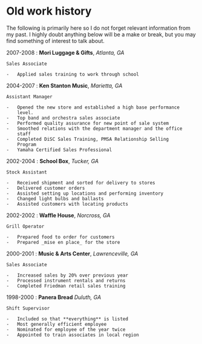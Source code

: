 # Old work history

The following is primarily here so I do not forget relevant information
from my past.  I highly doubt anything below will be a make or break,
but you may find something of interest to talk about.

2007-2008
:   **Mori Luggage & Gifts**, _Atlanta, GA_

    Sales Associate

    -   Applied sales training to work through school

2004-2007
:   **Ken Stanton Music**, _Marietta, GA_

    Assistant Manager

    -   Opened the new store and established a high base performance
        level.
    -   Top band and orchestra sales associate
    -   Performed quality assurance for new point of sale system
    -   Smoothed relations with the department manager and the office
        staff
    -   Completed DiSC Sales Training, PMSA Relationship Selling
        Program
    -   Yamaha Certified Sales Professional

<!-- I was offered fake degrees to not quit when I wanted to go back -->
<!-- to school.  The whole reason was that no one wanted to deal     -->
<!-- my immediate supervisor.  That says a lot about him.            -->

2002-2004
:   **School Box**, _Tucker, GA_

    Stock Assistant

    -   Received shipment and sorted for delivery to stores
    -   Delivered customer orders
    -   Assisted setting up locations and performing inventory
    -   Changed light bulbs and ballasts
    -   Assisted customers with locating products

2002-2002
:   **Waffle House**, _Norcross, GA_

    Grill Operator

    -   Prepared food to order for customers
    -   Prepared _mise en place_ for the store

2000-2001
:   **Music & Arts Center**, _Lawrenceville, GA_

    Sales Associate

    -   Increased sales by 20% over previous year
    -   Processed instrument rentals and returns
    -   Completed Friedman retail sales training

1998-2000
:   **Panera Bread** _Duluth, GA_

    Shift Supervisor

    -   Included so that **everything** is listed
    -   Most generally efficient employee
    -   Nominated for employee of the year twice
    -   Appointed to train associates in local region


